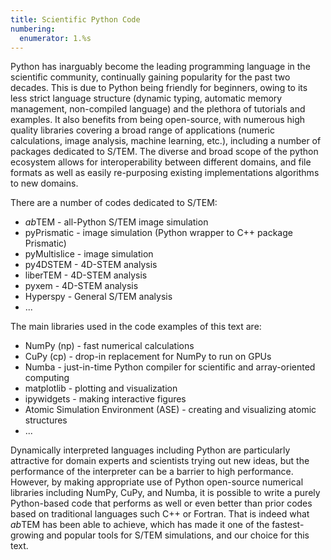 ```yaml
---
title: Scientific Python Code
numbering:
  enumerator: 1.%s
---
```


Python has inarguably become the leading programming language in the scientific community, continually gaining popularity for the past two decades. 
This is due to Python being friendly for beginners, owing to its less strict language structure (dynamic typing, automatic memory management, non-compiled language) and the plethora of tutorials and examples. 
It also benefits from being open-source, with numerous high quality libraries covering a broad range of applications (numeric calculations, image analysis, machine learning, etc.), including a number of packages dedicated to S/TEM. 
The diverse and broad scope of the python ecosystem allows for interoperability between different domains, and file formats as well as easily re-purposing existing implementations algorithms to new domains.

There are a number of codes dedicated to S/TEM:
- *ab*TEM - all-Python S/TEM image simulation
- pyPrismatic - image simulation (Python wrapper to C++ package Prismatic)
- pyMultislice - image simulation 
- py4DSTEM - 4D-STEM analysis
- liberTEM - 4D-STEM analysis
- pyxem - 4D-STEM analysis
- Hyperspy - General S/TEM analysis 
- ...

The main libraries used in the code examples of this text are:
- NumPy (np) - fast numerical calculations
- CuPy (cp) - drop-in replacement for NumPy to run on GPUs
- Numba - just-in-time Python compiler for scientific and array-oriented computing
- matplotlib - plotting and visualization
- ipywidgets - making interactive figures
- Atomic Simulation Environment (ASE) - creating and visualizing atomic structures   
- ...

Dynamically interpreted languages including Python are particularly attractive for domain experts and scientists trying out new ideas, but the performance of the interpreter can be a barrier to high performance. 
However, by making appropriate use of Python open-source numerical libraries including NumPy, CuPy, and Numba, it is possible to write a purely Python-based code that performs as well or even better than prior codes based on traditional languages such C++ or Fortran. 
That is indeed what *ab*TEM has been able to achieve, which has made it one of the fastest-growing and popular tools for S/TEM simulations, and our choice for this text.
